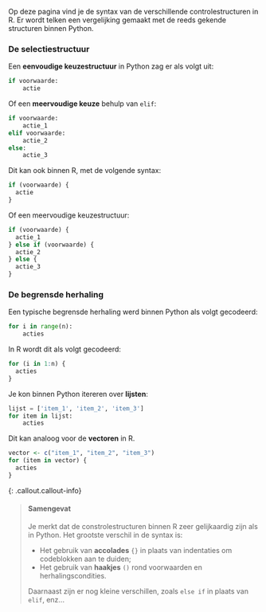 Op deze pagina vind je de syntax van de verschillende controlestructuren in R. Er wordt telken een vergelijking gemaakt met de reeds gekende structuren binnen Python.

### De selectiestructuur

Een **eenvoudige keuzestructuur** in Python zag er als volgt uit:

```python
if voorwaarde:
    actie
```

Of een **meervoudige keuze** behulp van `elif`:

```python
if voorwaarde:
    actie_1
elif voorwaarde:
    actie_2
else:
    actie_3
```

Dit kan ook binnen R, met de volgende syntax:
```R
if (voorwaarde) {
  actie
}
```

Of een meervoudige keuzestructuur:
```R
if (voorwaarde) {
  actie_1
} else if (voorwaarde) {
  actie_2
} else {
  actie_3
}
```

### De begrensde herhaling

Een typische begrensde herhaling werd binnen Python als volgt gecodeerd:

```python
for i in range(n):
    acties
```

In R wordt dit als volgt gecodeerd:

```R
for (i in 1:n) {
  acties
}
```

Je kon binnen Python itereren over **lijsten**:

```python
lijst = ['item_1', 'item_2', 'item_3']
for item in lijst:
    acties
```

Dit kan analoog voor de **vectoren** in R.
```R
vector <- c("item_1", "item_2", "item_3")
for (item in vector) {
  acties
}
```

{: .callout.callout-info}
> #### Samengevat
>
> Je merkt dat de constrolestructuren binnen R zeer gelijkaardig zijn als in Python. Het grootste verschil in de syntax is:
> - Het gebruik van **accolades** `{}` in plaats van indentaties om codeblokken aan te duiden;
> - Het gebruik van **haakjes** `()` rond voorwaarden en herhalingscondities.
>
> Daarnaast zijn er nog kleine verschillen, zoals `else if` in plaats van `elif`, enz...
